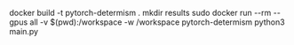 docker build -t pytorch-determism .
mkdir results
sudo docker run --rm --gpus all -v $(pwd):/workspace -w /workspace pytorch-determism python3 main.py
